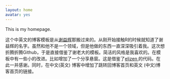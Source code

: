 ```yaml
---
layout: home
avatar: yes
---
```



This is my homepage.

这个中英文的博客模板是从[谢益辉](http://yihui.name/)那搬过来的。从刚开始接触R的时候就知道了谢益辉的名字。虽然和他不是一个领域，但是他做的东西一直深深吸引着我。这次想折腾折腾Github，于是直接借鉴了谢老大的模板。简洁的风格是我喜欢的。在模板中有一些小的改进。比如增加了一个分享悬窗。这是借鉴了[elizen ](http://code.elizen.me/)的代码。在此一并感谢。同时，在中文(英文) 博客中增加了跳转回博客首页和英文 (中文)博客首页的链接。



